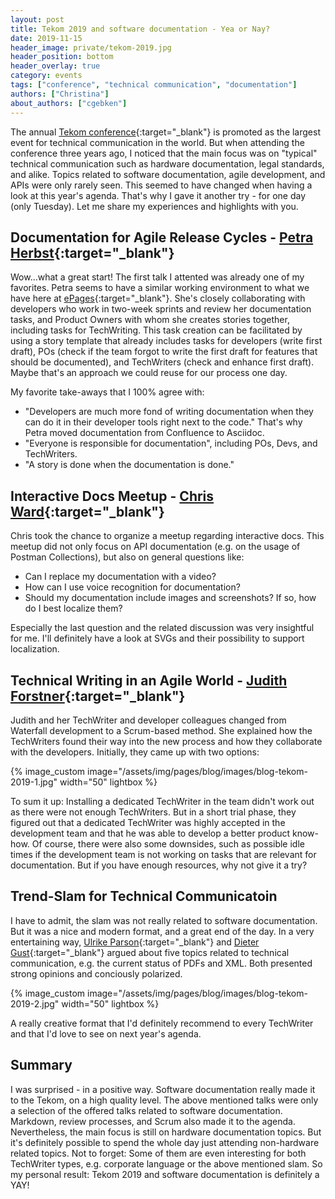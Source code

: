 ```yaml
---
layout: post
title: Tekom 2019 and software documentation - Yea or Nay?
date: 2019-11-15
header_image: private/tekom-2019.jpg
header_position: bottom
header_overlay: true
category: events
tags: ["conference", "technical communication", "documentation"]
authors: ["Christina"]
about_authors: ["cgebken"]
---
```


The annual [Tekom conference](https://tagungen.tekom.de/h19/tekom-jahrestagung-2019/){:target="_blank"} is promoted as the largest event for technical communication in the world.
But when attending the conference three years ago, I noticed that the main focus was on "typical" technical communication such as hardware documentation, legal standards, and alike.
Topics related to software documentation, agile development, and APIs were only rarely seen.
This seemed to have changed when having a look at this year's agenda.
That's why I gave it another try - for one day (only Tuesday).
Let me share my experiences and highlights with you.

## Documentation for Agile Release Cycles - [Petra Herbst](http://tagungen.tekom.de/h19/tagungsprogramm/referenten/speaker/sv_10278_Herbst/){:target="_blank"}

Wow...what a great start!
The first talk I attented was already one of my favorites.
Petra seems to have a similar working environment to what we have here at [ePages](https://epages.com/us/){:target="_blank"}.
She's closely collaborating with developers who work in two-week sprints and review her documentation tasks, and Product Owners with whom she creates stories together, including tasks for TechWriting.
This task creation can be facilitated by using a story template that already includes tasks for developers (write first draft), POs (check if the team forgot to write the first draft for features that should be documented), and TechWriters (check and enhance first draft).
Maybe that's an approach we could reuse for our process one day.

My favorite take-aways that I 100% agree with:

- "Developers are much more fond of writing documentation when they can do it in their developer tools right next to the code." That's why Petra moved documentation from Confluence to Asciidoc.
- "Everyone is responsible for documentation", including POs, Devs, and TechWriters.
- "A story is done when the documentation is done."

## Interactive Docs Meetup - [Chris Ward](http://tagungen.tekom.de/h19/tagungsprogramm/referenten/speaker/sv_10269_Ward/){:target="_blank"}

Chris took the chance to organize a meetup regarding interactive docs.
This meetup did not only focus on API documentation (e.g. on the usage of Postman Collections), but also on general questions like:

- Can I replace my documentation with a video?
- How can I use voice recognition for documentation?
- Should my documentation include images and screenshots? If so, how do I best localize them?

Especially the last question and the related discussion was very insightful for me.
I'll definitely have a look at SVGs and their possibility to support localization.

## Technical Writing in an Agile World - [Judith Forstner](http://tagungen.tekom.de/h19/tagungsprogramm/referenten/speaker/sv_10711_Forstner/){:target="_blank"}

Judith and her TechWriter and developer colleagues changed from Waterfall development to a Scrum-based method.
She explained how the TechWriters found their way into the new process and how they collaborate with the developers.
Initially, they came up with two options:

{% image_custom image="/assets/img/pages/blog/images/blog-tekom-2019-1.jpg" width="50" lightbox %}

To sum it up: Installing a dedicated TechWriter in the team didn't work out as there were not enough TechWriters.
But in a short trial phase, they figured out that a dedicated TechWriter was highly accepted in the development team and that he was able to develop a better product know-how.
Of course, there were also some downsides, such as possible idle times if the development team is not working on tasks that are relevant for documentation.
But if you have enough resources, why not give it a try?

## Trend-Slam for Technical Communicatoin

I have to admit, the slam was not really related to software documentation.
But it was a nice and modern format, and a great end of the day.
In a very entertaining way, [Ulrike Parson](http://tagungen.tekom.de/h19/tagungsprogramm/referenten/speaker/sv_4113_Parson/){:target="_blank"} and [Dieter Gust](http://tagungen.tekom.de/h19/tagungsprogramm/referenten/speaker/sv_2794_Gust/){:target="_blank"} argued about five topics related to technical communication, e.g. the current status of PDFs and XML.
Both presented strong opinions and conciously polarized.

{% image_custom image="/assets/img/pages/blog/images/blog-tekom-2019-2.jpg" width="50" lightbox %}

A really creative format that I'd definitely recommend to every TechWriter and that I'd love to see on next year's agenda.

## Summary

I was surprised - in a positive way.
Software documentation really made it to the Tekom, on a high quality level.
The above mentioned talks were only a selection of the offered talks related to software documentation.
Markdown, review processes, and Scrum also made it to the agenda.
Nevertheless, the main focus is still on hardware documentation topics.
But it's definitely possible to spend the whole day just attending non-hardware related topics.
Not to forget: Some of them are even interesting for both TechWriter types, e.g. corporate language or the above mentioned slam.
So my personal result: Tekom 2019 and software documentation is definitely a YAY!